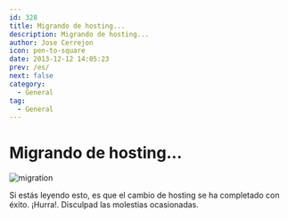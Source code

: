 ```yaml
---
id: 328
title: Migrando de hosting...
description: Migrando de hosting...
author: Jose Cerrejon
icon: pen-to-square
date: 2013-12-12 14:05:23
prev: /es/
next: false
category:
  - General
tag:
  - General
---
```


# Migrando de hosting...

![migration](/images/migration.jpg)

Si estás leyendo esto, es que el cambio de hosting se ha completado con éxito. ¡Hurra!. Disculpad las molestias ocasionadas.